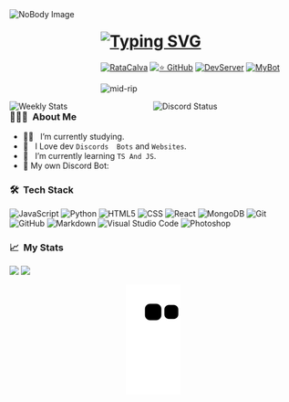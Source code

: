 <img width="150" height="150" align="left" style="float: left; margin: 0 10px 0 0;" alt="NoBody Image" src="https://i.pinimg.com/564x/30/77/c9/3077c95bdbee5a3ebee3265c186bdd32.jpg">  

# [![Typing SVG](https://readme-typing-svg.herokuapp.com?font=Fira+Code&weight=900&size=41&pause=1000&color=F7E50E&width=450&height=70&lines=Hey!+I'm+NoBody!+;Welcome+To+My+GitHub)](https://git.io/typing-svg) 
[![RataCalva](https://custom-icon-badges.demolab.com/badge/-RataCalva-yellow?style=for-the-badge&logo=heart&logoColor=red)](https://github.com/NoBody-UU)
[![⭐ GitHub](https://img.shields.io/github/stars/NoBody-UU?style=social)](https://github.com/stars/NoBody-UU)
[![DevServer](https://discordapp.com/api/guilds/644672989014523940/widget.png?style=shield)](https://discord.gg/FMbXwGPJGm)
[![MyBot](https://badgen.net/badge/icon/MyBot/yellow?icon=dependabot&label)](https://dsc.gg/cuchus)

<p align="left"> <img src="https://github.com/@Noede" alt="mid-rip" /> </p>

<div aling="right">
<a href="https://discord.com/users/1101943724306595991" target="_blank">
	<img width="50%" align="right" alt="Discord Status" src="https://lanyard.cnrad.dev/api/1101943724306595991?bg=1f1f1f&borderRadius=5px">
</a>
<a href="https://wakatime.com/@NoBody" target="_blank">
	<img width="50%" align="right" alt="Weekly Stats" src="https://github-readme-stats.vercel.app/api/wakatime?username=NoBody&border_radius=5px&theme=dark&bg_color=1f1f1f&border_color=1f1f1f&icon_color=58a6ff&show_icons=true&disable_animations=true&custom_title=NoBody%20Stasts%20🎈:">
</a>
</div>

<h3> 👨🏻‍💻 &nbsp;About Me </h3>

- 👨‍💻 &nbsp; I’m currently studying.
- 💬 &nbsp; I Love dev `Discords  Bots` and `Websites`.
- 🌱 &nbsp; I’m currently learning `TS And JS`.
- 🎈 My own Discord Bot: 
<h3> 🛠 &nbsp;Tech Stack</h3>

  ![JavaScript](https://img.shields.io/badge/-JavaScript-333333?style=for-the-badge&logo=javascript)
  ![Python](https://img.shields.io/badge/-Python-333333?style=for-the-badge&logo=python)
  ![HTML5](https://img.shields.io/badge/-HTML5-333333?style=for-the-badge&logo=HTML5)
  ![CSS](https://img.shields.io/badge/-CSS-333333?style=for-the-badge&logo=CSS3&logoColor=1572B6)
  ![React](https://img.shields.io/badge/-React-333333?style=for-the-badge&logo=react)
  ![MongoDB](https://img.shields.io/badge/-MongoDB-333333?style=for-the-badge&logo=mongodb)
  ![Git](https://img.shields.io/badge/-Git-333333?style=for-the-badge&logo=git)
  ![GitHub](https://img.shields.io/badge/-GitHub-333333?style=for-the-badge&logo=github)
  ![Markdown](https://img.shields.io/badge/-Markdown-333333?style=for-the-badge&logo=markdown)
  ![Visual Studio Code](https://img.shields.io/badge/-Visual%20Studio%20Code-333333?style=for-the-badge&logo=visual-studio-code&logoColor=007ACC)
  ![Photoshop](https://img.shields.io/badge/-Photoshop-333333?style=for-the-badge&logo=adobe-photoshop)


<div align="left">
<h3> 📈 &nbsp;My Stats</h3>
<img height="180em" src="https://github-readme-stats.vercel.app/api/top-langs/?username=NoBody-UU&title_color=FFD700&bg_color=1f1f1f&icon_color=FF0074&text_color=FFFFFF&theme=buefy&layout=compact&langs_count=10&hide=Shell&card_width=300" />
<img height="180em" src="https://github-readme-stats.vercel.app/api?username=NoBody-UU&title_color=FFD700&bg_color=1f1f1f&icon_color=FF0074&text_color=FFFFFF&theme=gruvbox&show_icons=true&include_all_commits=false&card_width=100" />	
</div>

<div align="center">

  ![Snake animation](https://github.com/rafaballerini/rafaballerini/blob/output/github-contribution-grid-snake.svg)
</div>

